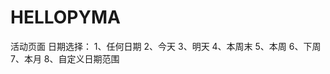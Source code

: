 # HELLOPYMA
活动页面
    日期选择：
    1、任何日期
    2、今天
    3、明天
    4、本周末
    5、本周
    6、下周
    7、本月
    8、自定义日期范围